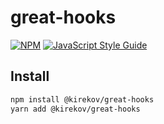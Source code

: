 # great-hooks

[![NPM](https://img.shields.io/npm/v/great-hooks.svg)](https://www.npmjs.com/package/great-hooks) [![JavaScript Style Guide](https://img.shields.io/badge/code_style-standard-brightgreen.svg)](https://standardjs.com)

## Install

```bash
npm install @kirekov/great-hooks
yarn add @kirekov/great-hooks
```
